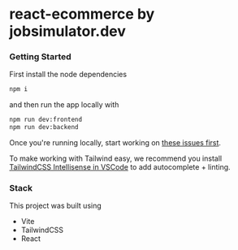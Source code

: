 # react-ecommerce by jobsimulator.dev

### Getting Started

First install the node dependencies

```bash
npm i
```
and then run the app locally with

```bash
npm run dev:frontend
npm run dev:backend
```

Once you're running locally, start working on [these issues first](https://github.com/developer-job-simulation/react-ecommerce/issues?q=is%3Aissue+is%3Aopen+sort%3Aupdated-desc+label%3A%22Good+First+Issue%22).

To make working with Tailwind easy, we recommend you install [TailwindCSS Intellisense in VSCode](https://tailwindcss.com/docs/editor-setup#intelli-sense-for-vs-code) to add autocomplete + linting. 

### Stack

This project was built using

- Vite
- TailwindCSS
- React
